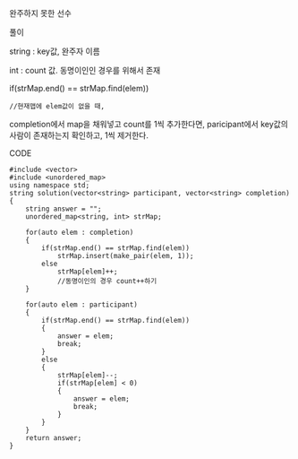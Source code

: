 완주하지 못한 선수

풀이

string : key값, 완주자 이름

int : count 값. 동명이인인 경우를 위해서 존재

if(strMap.end() == strMap.find(elem))

	//현재맵에 elem값이 없을 때,
	
completion에서 map을 채워넣고 count를 1씩 추가한다면, paricipant에서 key값의 사람이 존재하는지 확인하고, 1씩 제거한다.

CODE

	#include <vector>
	#include <unordered_map>
	using namespace std;
	string solution(vector<string> participant, vector<string> completion) {
		string answer = "";
		unordered_map<string, int> strMap;
	
		for(auto elem : completion)
		{
			if(strMap.end() == strMap.find(elem))
				strMap.insert(make_pair(elem, 1));
			else
				strMap[elem]++;
				//동명이인의 경우 count++하기
		}

		for(auto elem : participant)
		{
			if(strMap.end() == strMap.find(elem))
			{
				answer = elem;
				break;
			}
			else
			{
				strMap[elem]--;
				if(strMap[elem] < 0)
				{
					answer = elem;
					break;
				}
			}
		}
		return answer;
	}
